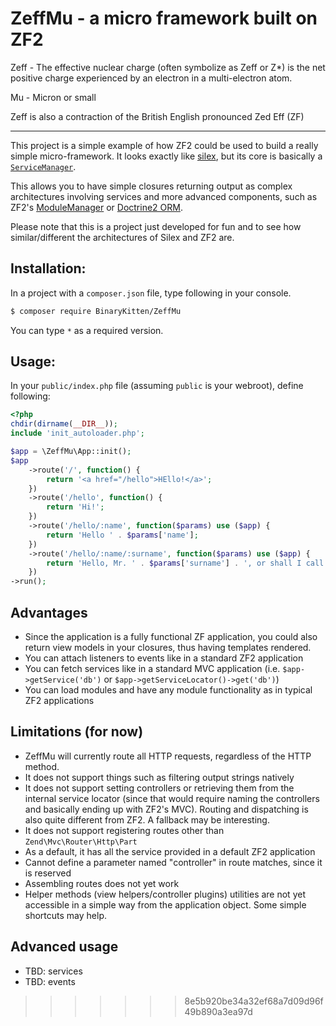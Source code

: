 # ZeffMu - a micro framework built on ZF2

Zeff - The effective nuclear charge (often symbolize as Zeff or Z*) is the net positive charge experienced by an electron in a multi-electron atom.

Mu - Micron or small

Zeff is also a contraction of the British English pronounced Zed Eff (ZF)

--------------------------------------------------------------------------------------------------

This project is a simple example of how ZF2 could be used to build a 
really simple micro-framework. It looks exactly like 
[silex](http://silex.sensiolabs.org/), but its core is basically a 
[`ServiceManager`](http://framework.zend.com/manual/2.0/en/modules/zend.service-manager.intro.html).

This allows you to have simple closures returning output as complex
architectures involving services and more advanced components, such as 
ZF2's [ModuleManager](http://framework.zend.com/manual/2.0/en/modules/zend.module-manager.intro.html) 
or [Doctrine2 ORM](http://docs.doctrine-project.org/projects/doctrine-orm/en/latest/index.html).

Please note that this is a project just developed for fun and to see
how similar/different the architectures of Silex and ZF2 are.

## Installation:

In a project with a `composer.json` file, type following in your console.

```sh
$ composer require BinaryKitten/ZeffMu
```

You can type `*` as a required version.

## Usage:

In your `public/index.php` file (assuming `public` is your webroot), define 
following:

```php
<?php
chdir(dirname(__DIR__));
include 'init_autoloader.php';

$app = \ZeffMu\App::init();
$app
    ->route('/', function() {
        return '<a href="/hello">HEllo!</a>';
    })
    ->route('/hello', function() {
        return 'Hi!';
    })
    ->route('/hello/:name', function($params) use ($app) {
        return 'Hello ' . $params['name'];
    })
    ->route('/hello/:name/:surname', function($params) use ($app) {
        return 'Hello, Mr. ' . $params['surname'] . ', or shall I call you ' . $params['name'] . '?';
    })
->run();
```

## Advantages
 * Since the application is a fully functional ZF application, you could also return view
   models in your closures, thus having templates rendered.
 * You can attach listeners to events like in a standard ZF2 application
 * You can fetch services like in a standard MVC application (i.e. `$app->getService('db')` or `$app->getServiceLocator()->get('db')`)
 * You can load modules and have any module functionality as in typical ZF2 applications

## Limitations (for now)

 * ZeffMu will currently route all HTTP requests, regardless of the HTTP method.
 * It does not support things such as filtering output strings natively
 * It does not support setting controllers or retrieving them from the internal service
   locator (since that would require naming the controllers and basically ending up with
   ZF2's MVC). Routing and dispatching is also quite different from ZF2. A fallback may be
   interesting.
 * It does not support registering routes other than `Zend\Mvc\Router\Http\Part`
 * As a default, it has all the service provided in a default ZF2 application
 * Cannot define a parameter named "controller" in route matches, since it is reserved
 * Assembling routes does not yet work
 * Helper methods (view helpers/controller plugins) utilities are not yet accessible in a
   simple way from the application object. Some simple shortcuts may help.

## Advanced usage

 * TBD: services
 * TBD: events
>>>>>>> 8e5b920be34a32ef68a7d09d96f49b890a3ea97d
